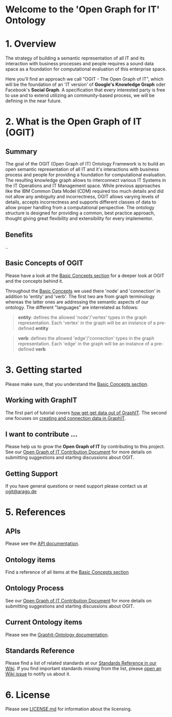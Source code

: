 # Welcome to the 'Open Graph for IT' Ontology

# 1. Overview

The strategy of building a semantic representation of all IT and its interaction with business processes and people requires a sound data space as a foundation for computational evaluation of this enterprise space.

Here you'll find an approach we call "OGIT - The Open Graph of IT", which will be the foundation of an 'IT version' of **Google's Knowledge Graph** oder Facebook's **Social Graph**. A specification that every interested party is free to use and to extend utilizing an community-based process, we will be defining in the near future.

# 2. What is the Open Graph of IT (OGIT)

## Summary
The goal of the OGIT (Open Graph of IT) Ontology Framework is to build an open semantic representation of all IT and it's interactions with business process and people for providing a foundation for computational evaluation. The resulting knowledge graph allows to interconnect various IT Systems in the IT Operations and IT Management space. While previous approaches like the IBM Common Data Model (CDM) required too much details and did not allow any ambiguity and incorrectness, OGIT allows varying levels of details, accepts incorrectness and supports different classes of data to allow proper handling from a computational perspective. The ontology structure is designed for providing a common, best practice approach, thought giving great flexibility and extensibility for every implementor.

## Benefits

..

## Basic Concepts of OGIT

Please have a look at the [Basic Concepts section](../../wiki/Basic-Concepts) for a deeper look at OGIT and the concepts behind it.

Throughout the [Basic Concepts](../../wiki/Basic-Concepts) we used there 'node' and 'connection' in addition to 'entity' and 'verb'. The first two are from graph terminology whereas the latter ones are addressing the semantic aspects of our ontology. The different "languages" are interrelated as follows:


> __entity__: defines the allowed 'node'/'vertex' types in the graph representation. Each 'vertex' in the graph will be an instance of a pre-defined __entity__

> __verb__: defines the allowed 'edge'/'connection' types in the graph representation. Each 'edge' in the graph will be an instance of a pre-defined __verb__


# 3. Getting started

Please make sure, that you understand the [Basic Concepts section](../../wiki/Basic-Concepts).

## Working with GraphIT

The first part of tutorial covers [how get get data out of GraphIT](../../wiki/Getting-Started-Part-1).
The second one focuses on [creating and connection data in GraphIT](../../wiki/Getting-Started-Part-1).


## I want to contribute ...

Please help us to grow the **Open Graph of IT** by contributing to this project. See our [Open Graph of IT Contribution Document](CONTRIBUTING.md) for more details on submitting suggestions and starting discussions about OGIT. 

## Getting Support

If you have general questions or need support please contact us at <ogit@arago.de>

# 5. References

## APIs

Please see the [API documentation](../../wiki/API-Reference).

## Ontology items

Find a reference of all items at the [Basic Concepts section](../../wiki/Basic-Concepts)

## Ontology Process

See our [Open Graph of IT Contribution Document](CONTRIBUTING.md) for more details on submitting suggestions and starting discussions about OGIT. 

## Current Ontology items

Please see the [Graphit-Ontology documentation](http://repo.tabtab.org/doxygen-graphit/index.html).

## Standards Reference

Please find a list of related standards at our [Standards Reference in our Wiki](https://github.com/arago/OGIT/wiki/Standards-Reference). If you find important standards missing from the list, please [open an Wiki issue](https://github.com/arago/OGIT/issues/new?title=Wiki:) to notify us about it.

# 6. License

Please see [LICENSE.md](LICENSE.md) for information about the licensing.

